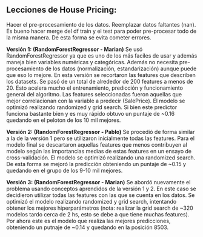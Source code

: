 ## Lecciones de House Pricing:

Hacer el pre-procesamiento de los datos. Reemplazar datos faltantes (nan).
Es bueno hacer merge del df train y el test para poder pre-procesar todo de la misma manera.
De esta forma se evita cometer errores.

**Versión 1: (RandomForestRegressor - Marian)**
Se usó RandomForestRegressor ya que es uno de los más faciles de usar y además maneja bien variables numéricas y categóricas.
Además no necesita pre-procesamiento de los datos (normalización, estandarización) aunque puede que eso lo mejore.
En esta versión se recortaron las features que describen los datasets. Se pasó de un total de alrededor de 200 features a menos de 20. 
Esto acelera mucho el entrenamiento, predicción y funcionamiento general del algoritmo. Las features seleccionadas fueron aquellas
que mejor correlacionan con la variable a predecir (SalePrice). El modelo se optimizó realizando randomized y grid search.
Si bien este predictor funciona bastante bien y es muy rápido obtuvo un puntaje de ~0.16 quedando en el peloton de los 10 mil mejores.

**Versión 2: (RandomForestRegressor - Pablo)**
Se procedió de forma similar a la de la versión 1 pero se utilizaron inicialmente todas las features. 
Para el modelo final se descartaron aquellas features que menos contribuyen al modelo según las importancias medias de estas features
en un ensayo de cross-validación. El modelo se optimizó realizando una randomized search. 
De esta forma se mejoró la predicción obteniendo un puntaje de ~0.15 y quedando en el grupo de los 9-10 mil mejores.

**Versión 3: (RandomForestRegressor - Marian)**
Se abordó nuevamente el problema usando conceptos aprendidos de la versión 1 y 2. En este caso se decidieron utilizar todas las
features con las que se cuenta en los datos. Se optimizó el modelo realizando randomized y grid search, intentando obtener
los mejores hiperparámetros (nota: realizar la grid search de ~320 modelos tardo cerca de 2 hs, esto se debe a que tiene muchas features).
Por ahora este es el modelo que realiza las mejores predicciones, obteniendo un putnaje de ~0.14 y quedando en la posición 8503.
